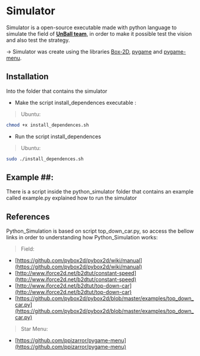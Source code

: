 # Simulator #

Simulator is a open-source executable made with python language to simulate the field of **[UnBall team](http://equipeunball.com.br/)**, in order to make it possible test the vision and also test the strategy.

-> Simulator was create using the libraries [Box-2D](https://github.com/pybox2d/pybox2d), [pygame](https://www.pygame.org/news) and [pygame-menu](https://github.com/ppizarror/pygame-menu).

## Installation ##
Into the folder that contains the simulator

* Make the script install_dependences executable :

>Ubuntu:
    
```bash
chmod +x install_dependences.sh
```

* Run the script install_dependences

>Ubuntu:

```bash 
sudo ./install_dependences.sh
```

## Example ##:
There is a script inside the python_simulator folder that contains an example called example.py explained how to run the simulator

## References ##
Python_Simulation is based on script top_down_car.py, so access the bellow links in order to understanding how Python_Simulation works:

> Field:

- [https://github.com/pybox2d/pybox2d/wiki/manual](https://github.com/pybox2d/pybox2d/wiki/manual)
- [http://www.iforce2d.net/b2dtut/constant-speed](http://www.iforce2d.net/b2dtut/constant-speed)
- [http://www.iforce2d.net/b2dtut/top-down-car](http://www.iforce2d.net/b2dtut/top-down-car)
- [https://github.com/pybox2d/pybox2d/blob/master/examples/top_down_car.py](https://github.com/pybox2d/pybox2d/blob/master/examples/top_down_car.py)
 
> Star Menu:

- [https://github.com/ppizarror/pygame-menu](https://github.com/ppizarror/pygame-menu)

